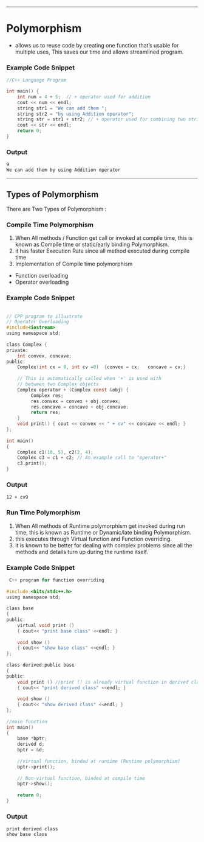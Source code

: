 <hr>

# Polymorphism 

 * allows us to reuse code by creating one function that’s usable for multiple uses, This saves our time and allows streamlined program.

### Example Code Snippet

```C++
//C++ Language Program

int main() {
    int num = 4 + 5;  // + operator used for addition
    cout << num << endl;
    string str1 = "We can add them ";
    string str2 = "by using Addition operator";
    string str = str1 + str2; // + operator used for combining two strings
    cout << str << endl;
    return 0;
}

```

### Output

```
9
We can add them by using Addition operator

```
<hr>

## Types of Polymorphism
 
There are Two Types of Polymorphism :
 
 ### Compile Time Polymorphism 

 1. When All methods / Function get call or invoked at compile time, this is known as Compile time or static/early binding Polymorphism.
 2. it has faster Execution Rate since all method executed during compile time 
 3. Implementation of Compile time polymorphism 

 * Function overloading
 * Operator overloading

### Example Code Snippet
```C
 
// CPP program to illustrate
// Operator Overloading
#include<iostream>
using namespace std;
   
class Complex {
private:
    int convex, concave;
public:
    Complex(int cx = 0, int cv =0)  {convex = cx;   concave = cv;}
       
    // This is automatically called when '+' is used with
    // between two Complex objects
    Complex operator + (Complex const &obj) {
         Complex res;
         res.convex = convex + obj.convex;
         res.concave = concave + obj.concave;
         return res;
    }
    void print() { cout << convex << " + cv" << concave << endl; }
};
   
int main()
{
    Complex c1(10, 5), c2(2, 4);
    Complex c3 = c1 + c2; // An example call to "operator+"
    c3.print();
}

```

### Output
```
12 + cv9
```

### Run Time Polymorphism

1. When All methods of Runtime polymorphism get invoked during run time, this is known as Runtime or Dynamic/late binding Polymorphism.
2. this executes through Virtual function and Function overriding.
3. it is known to be better for dealing with complex problems since all the methods and details turn up during the runtime itself.

### Example Code Snippet
```C
 C++ program for function overriding
  
#include <bits/stdc++.h>
using namespace std;
  
class base
{
public:
    virtual void print ()
    { cout<< "print base class" <<endl; }
   
    void show ()
    { cout<< "show base class" <<endl; }
};
   
class derived:public base
{
public:
    void print () //print () is already virtual function in derived class, we could also declared as virtual void print () explicitly
    { cout<< "print derived class" <<endl; }
   
    void show ()
    { cout<< "show derived class" <<endl; }
};
  
//main function
int main() 
{
    base *bptr;
    derived d;
    bptr = &d;
       
    //virtual function, binded at runtime (Runtime polymorphism)
    bptr->print(); 
       
    // Non-virtual function, binded at compile time
    bptr->show(); 
  
    return 0;
} 

```

### Output
```
print derived class
show base class
```